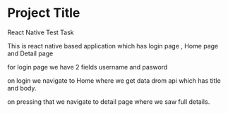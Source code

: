 # Project Title

React Native Test Task 

This is react native based application which has login page , Home page and Detail page

for login page we have 2 fields username and pasword 

on login we navigate to Home where we get data drom api which has title and body.

on pressing that we navigate to detail page where we saw  full details.




